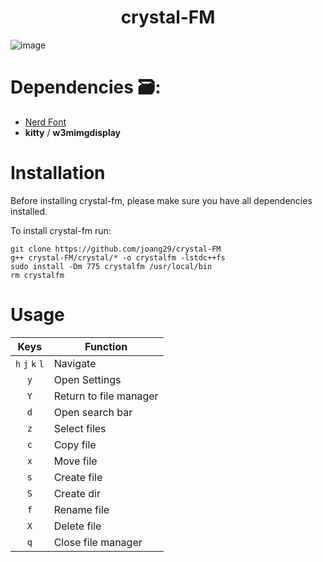 <h1 align=center>crystal-FM</h1>

![image](https://github.com/joang29/crystal/assets/85022759/444826d8-cfba-406e-b507-f52b53d1f32c)

# Dependencies 🗃:
- [Nerd Font](https://github.com/ryanoasis/nerd-fonts/tree/master/patched-fonts/Iosevka)
- **kitty** / **w3mimgdisplay** 

# Installation
Before installing crystal-fm, please make sure you have all dependencies installed.

To install crystal-fm run:
```
git clone https://github.com/joang29/crystal-FM
g++ crystal-FM/crystal/* -o crystalfm -lstdc++fs
sudo install -Dm 775 crystalfm /usr/local/bin
rm crystalfm
```

# Usage
|               Keys               | Function                                                  |
|:--------------------------------:|-----------------------------------------------------------|
|          `h` `j` `k` `l`         | Navigate                                                  |
|                `y`               | Open Settings                                             |
|                `Y`               | Return to file manager                                    |
|                `d`               | Open search bar                                           |
|                `z`               | Select files                                              |
|                `c`               | Copy file                                                 |
|                `x`               | Move file                                                 |
|                `s`               | Create file                                               |
|                `S`               | Create dir                                                |
|                `f`               | Rename file                                               |
|                `X`               | Delete file                                               |
|                `q`               | Close file manager                                        |
